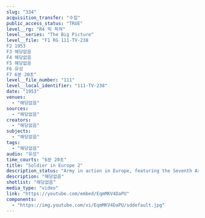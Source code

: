 ```yaml
---
slug: "334"
acquisition_transfer: "수집"
public_access_status: "TRUE"
level__rg: "R4 빅 픽쳐"
level__series: "The Big Picture"
level__file: "F1 RG 111-TV-238
F2 1953
F3 해당없음
F4 해당없음
F5 해당없음
F6 유성
F7 6분 20초"
level__file_number: "111"
level__local_identifier: "111-TV-238"
date: "1953"
venues: 
  - "해당없음"
sources: 
  - "해당없음"
creators: 
  - "해당없음"
subjects: 
  - "해당없음"
tags: 
  - "해당없음"
audio: "유성"
time_courts: "6분 20초"
title: "Soldier in Europe 2"
description_status: "Army in action in Europe, featuring the Seventh Army - alert and ready for any mission."
description: "해당없음"
shotlist: "해당없음"
media_type: "video"
link: "https://youtube.com/embed/EqmMKV4DaPU"
components: 
  - "https://img.youtube.com/vi/EqmMKV4DaPU/sddefault.jpg"
---
```

